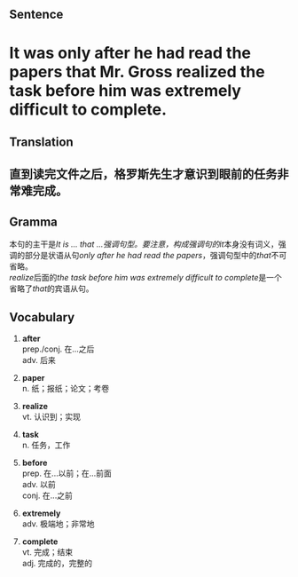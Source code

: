 ## Sentence

<h1>It was only after he had read the papers that Mr. Gross realized the task before him was extremely difficult to complete.</h1>

## Translation

<h2>直到读完文件之后，格罗斯先生才意识到眼前的任务非常难完成。</h2>

## Gramma     

本句的主干是*It is ... that ...*强调句型。要注意，构成强调句的*it*本身没有词义，强调的部分是状语从句*only after he had read the papers*，强调句型中的*that*不可省略。     
*realize*后面的*the task before him was extremely difficult to complete*是一个省略了*that*的宾语从句。      


## Vocabulary   

1. **after**     
prep./conj. 在...之后       
adv. 后来      

2. **paper**       
n. 纸；报纸；论文；考卷        

3. **realize**      
vt. 认识到；实现       

4. **task**       
n. 任务，工作      

5. **before**        
prep. 在...以前；在...前面         
adv. 以前       
conj. 在...之前        

6. **extremely**        
adv. 极端地；非常地        

7. **complete**       
vt. 完成；结束       
adj. 完成的，完整的      
